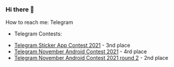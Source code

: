 ### Hi there 👋

How to reach me: Telegram

* Telegram Contests:
+ [Telegram Sticker App Contest 2021](https://contest.com/sticker-app/entry2935) - 3nd place
+ [Telegram November Android Contest 2021](https://contest.com/android-nov2021/entry4010) - 4rd place
+ [Telegram November Android Contest 2021 round 2](https://contest.com/android-nov2021-r2/entry4051) - 2nd place
